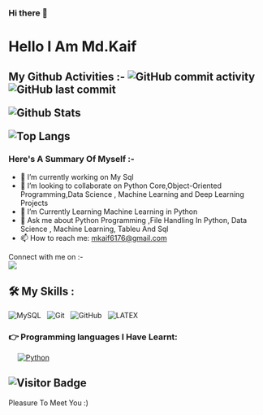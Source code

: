 

### Hi there 👋
<h1> Hello I Am Md.Kaif </h1>
<h2> My Github Activities :-
<img alt="GitHub commit activity" src="https://img.shields.io/github/commit-activity/w/kaif0023/kaif0023?style=for-the-badge"> 
<img alt="GitHub last commit" src="https://img.shields.io/github/last-commit/kaif0023/kaif0023?style=for-the-badge"> 
 
![Github Stats](https://github-readme-stats.vercel.app/api?username=kaif0023&count_private=true&show_icons=true&include_all_commits=true)
 
![Top Langs](https://github-readme-stats.vercel.app/api/top-langs/?username=kaif0023&hide=TeX&layout=compact)

</h2>

<h3> Here's A Summary Of Myself :- </h3>

- 🔭 I’m currently working on My Sql
- 👯 I’m looking to collaborate on Python Core,Object-Oriented Programming,Data Science , Machine Learning and Deep Learning Projects
- 🤔 I’m Currently Learning Machine Learning in Python 
- 💬 Ask me about Python Programming ,File Handling In Python, Data Science , Machine Learning, Tableu And Sql
- 📫 How to reach me: mkaif6176@gmail.com
</p>

<p>Connect with me on :-
<br>	
<a target="_blank" href="https://twitter.com/kaif5893"><img src="https://img.shields.io/badge/-Twitter-1DA1F2?style=for-the-badge&logo=Twitter&logoColor=white"></img></a>



<br>
</p>

## 🛠️ My Skills :
![MySQL](https://img.shields.io/badge/-MySQL-black?logo=mysql&style=social)&nbsp;&nbsp;
![Git](https://img.shields.io/badge/-Git-black?logo=git&style=social)&nbsp;&nbsp;
![GitHub](https://img.shields.io/badge/-GitHub-black?logo=github&style=social)&nbsp;&nbsp;
![LATEX](https://img.shields.io/badge/-LATEX-black?logo=latex&style=social)&nbsp;&nbsp;

### 👉 Programming languages I Have Learnt:

<p align="left"> 
 
&emsp;
<a href="https://python.org/">
    <img alt="Python" src="https://img.shields.io/badge/Python-FFD43B?style=for-the-badge&logo=python&logoColor=darkgreen"/>
  </a>


</p>

![Visitor Badge](https://visitor-badge.laobi.icu/badge?page_id=kaif0023.kaif0023)
------
<p> Pleasure To Meet You :)  </p>
